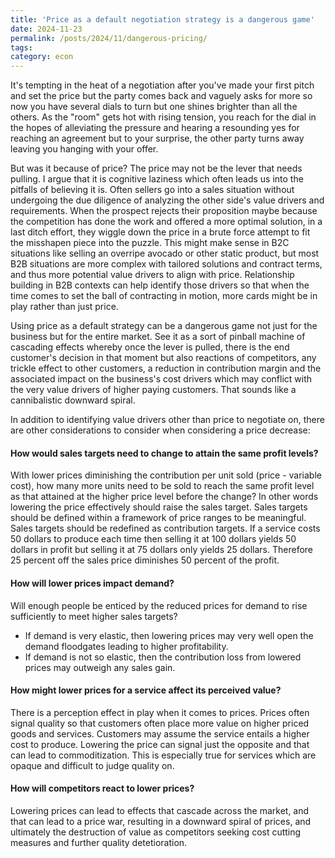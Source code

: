 ```yaml
---
title: 'Price as a default negotiation strategy is a dangerous game'
date: 2024-11-23
permalink: /posts/2024/11/dangerous-pricing/
tags:
category: econ
---
```

It's tempting in the heat of a negotiation after you've made your first pitch and set the price but the party comes back and vaguely asks for more so now you have several dials to turn but one shines brighter than all the others. As the "room" gets hot with  rising tension, you reach for the dial in the hopes of alleviating the pressure and hearing a resounding yes for reaching an agreement but to your surprise, the other party turns away leaving you hanging with your offer. 

But was it because of price? The price may not be the lever that needs pulling. I argue that it is cognitive laziness which often leads us into the pitfalls of believing it is. Often sellers go into a sales situation without undergoing the due diligence of analyzing the other side's value drivers and requirements. When the prospect rejects their proposition maybe because the competition has done the work and offered a more optimal solution, in a last ditch effort, they wiggle down the price in a brute force attempt to fit the misshapen piece into the puzzle. This might make sense in B2C situations like selling an overripe avocado or other static product, but most B2B situations are more complex with tailored solutions and contract terms, and thus more potential value drivers to align with price. Relationship building in B2B contexts can help identify those drivers so that when the time comes to set the ball of contracting in motion, more cards might be in play rather than just price. 

Using price as a default strategy can be a dangerous game not just for the business but for the entire market. See it as a sort of pinball machine of cascading effects whereby once the lever is pulled, there is the end customer's decision in that moment but also reactions of competitors, any trickle effect to other customers, a reduction in contribution margin and the associated impact on the business's cost drivers which may conflict with the very value drivers of higher paying customers. That sounds like a cannibalistic downward spiral.

In addition to identifying value drivers other than price to negotiate on, there are other considerations to consider when considering a price decrease:
#### How would sales targets need to change to attain the same profit levels? 
With lower prices diminishing the contribution per unit sold (price - variable cost), how many more units need to be sold to reach the same profit level as that attained at the higher price level before the change? In other words lowering the price effectively should raise the sales target. Sales targets should be defined within a framework of price ranges to be meaningful. Sales targets should be redefined as contribution targets. If a service costs 50 dollars to produce each time then selling it at 100 dollars yields 50 dollars in profit but selling it at 75 dollars only yields 25 dollars. Therefore 25 percent off the sales price diminishes 50 percent of the profit. 
#### How will lower prices impact demand? 
Will enough people be enticed by the reduced prices for demand to rise sufficiently to meet higher sales targets? 
* If demand is very elastic, then lowering prices may very well open the demand floodgates leading to higher profitability. 
* If demand is not so elastic, then the contribution loss from lowered prices may outweigh any sales gain. 
#### How might lower prices for a service affect its perceived value? 
There is a perception effect in play when it comes to prices. Prices often signal quality so that customers often place more value on higher priced goods and services. Customers may assume the service entails a higher cost to produce. Lowering the price can signal just the opposite and that can lead to commoditization. This is especially true for services which are opaque and difficult to judge quality on. 

#### How will competitors react to lower prices? 
Lowering prices can lead to effects that cascade across the market, and that can lead to a price war, resulting in a downward spiral of prices, and ultimately the destruction of value as competitors seeking cost cutting measures and further quality detetioration.